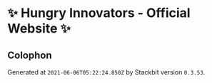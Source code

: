 # ✨ Hungry Innovators - Official Website ✨


## Colophon

Generated at `2021-06-06T05:22:24.850Z` by Stackbit version `0.3.53`.
